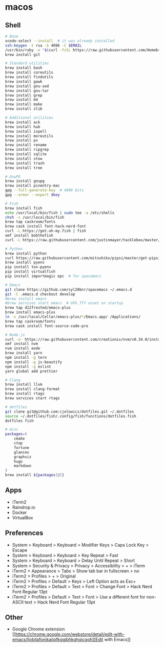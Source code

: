 # macos

## Shell

```sh
# Base
xcode-select --install  # it was already installed
ssh-keygen -t rsa -b 4096 -C $EMAIL
/usr/bin/ruby -e "$(curl -fsSL https://raw.githubusercontent.com/Homebrew/install/master/install)"
brew install git

# Standard utilities
brew install bash
brew install coreutils
brew install findutils
brew install gawk
brew install gnu-sed
brew install gnu-tar
brew install grep
brew install m4
brew install make
brew install zlib

# Additional utilities
brew install ack
brew install hub
brew install ispell
brew install moreutils
brew install pv
brew install rename
brew install ripgrep
brew install sqlite
brew install stow
brew install trash
brew install tree

# GnuPG
brew install gnupg
brew install pinentry-mac
gpg --full-generate-key  # 4096 bits
gpg --armor --export $key

# Fish
brew install fish
echo /usr/local/bin/fish | sudo tee -a /etc/shells
chsh -s /usr/local/bin/fish
brew tap caskroom/fonts
brew cask install font-hack-nerd-font
curl -L https://get.oh-my.fish | fish
omf install bobthefish
curl -L https://raw.githubusercontent.com/justinmayer/tacklebox/master/tools/install.fish | fish

# Python
brew install python
curl https://raw.githubusercontent.com/mitsuhiko/pipsi/master/get-pipsi.py | python - --src git+https://github.com/mitsuhiko/pipsi.git#egg=pipsi
brew install pyenv
pip install tox-pyenv
pip install virtualfish
pip install importmagic epc  # for spacemacs

# Emacs
git clone https://github.com/syl20bnr/spacemacs ~/.emacs.d
git -C .emacs.d checkout develop
#brew install emacs
#brew services start emacs  # GPG_TTY unset on startup
brew tap d12frosted/emacs-plus
brew install emacs-plus
ln -s /usr/local/Cellar/emacs-plus/*/Emacs.app/ /Applications/
brew tap caskroom/fonts
brew cask install font-source-code-pro

# Node.js
curl -o- https://raw.githubusercontent.com/creationix/nvm/v0.34.0/install.sh | bash
omf install nvm
nvm install eode
brew install yarn
npm install -g tern
npm install -g js-beautify
npm install -g eslint
yarn global add prettier

# Clang
brew install llvm
brew install clang-format
brew install rtags
brew services start rtags

# dotfiles
git clone git@github.com:cjolowicz/dotfiles.git ~/.dotfiles
source ~/.dotfiles/fish/.config/fish/functions/dotfiles.fish
dotfiles fish

# misc
packages=(
    cmake
    ctop
    fortune
    glances
    graphviz
    hugo
    markdown
)
brew install ${packages[@]}
```

## Apps

- iTerm2
- Raindrop.io
- Docker
- VirtualBox

## Preferences

- System > Keyboard > Keyboard > Modifier Keys > Caps Lock Key > Escape
- System > Keyboard > Keyboard > Key Repeat > Fast
- System > Keyboard > Keyboard > Delay Until Repeat > Short
- System > Security & Privacy > Privacy > Accessibility > + > iTerm
- iTerm2 > Appearance > Tabs > Show tab bar in fullscreen > no
- iTerm2 > Profiles > + > Original
- iTerm2 > Profiles > Default > Keys > Left Option acts as Esc+
- iTerm2 > Profiles > Default > Text > Font > Change Font > Hack Nerd Font Regular 13pt
- iTerm2 > Profiles > Default > Text > Font > Use a different font for non-ASCII text > Hack Nerd Font Regular 13pt

## Other

- Google Chrome extension [[https://chrome.google.com/webstore/detail/edit-with-emacs/ljobjlafonikaiipfkggjbhkghgicgoh][Edit with Emacs]]

